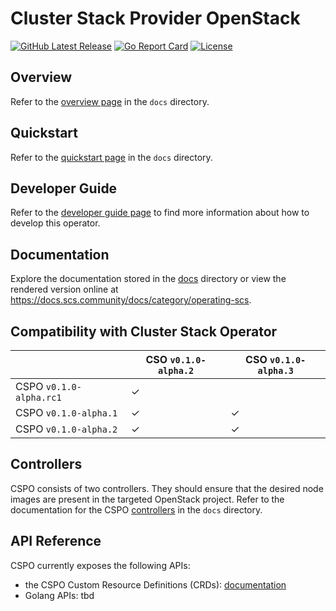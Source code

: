 # Cluster Stack Provider OpenStack

[![GitHub Latest Release](https://img.shields.io/github/v/release/SovereignCloudStack/cluster-stack-provider-openstack?logo=github)](https://github.com/SovereignCloudStack/cluster-stack-provider-openstack/releases)
[![Go Report Card](https://goreportcard.com/badge/github.com/SovereignCloudStack/cluster-stack-provider-openstack)](https://goreportcard.com/report/github.com/SovereignCloudStack/cluster-stack-provider-openstack)
[![License](https://img.shields.io/badge/License-Apache%202.0-blue.svg)](https://opensource.org/licenses/Apache-2.0)

## Overview

Refer to the [overview page](./docs/overview.md) in the `docs` directory.

## Quickstart

Refer to the [quickstart page](./docs/quickstart.md) in the `docs` directory.

## Developer Guide

Refer to the [developer guide page](./docs/develop.md) to find more information about how to develop this operator.

## Documentation

Explore the documentation stored in the [docs](./docs) directory or view the rendered version online at <https://docs.scs.community/docs/category/operating-scs>.

## Compatibility with Cluster Stack Operator

|                         | CSO `v0.1.0-alpha.2` | CSO `v0.1.0-alpha.3` |
| ----------------------- | -------------------- | -------------------- |
| CSPO `v0.1.0-alpha.rc1` | ✓ |   |
| CSPO `v0.1.0-alpha.1`   | ✓ | ✓ |
| CSPO `v0.1.0-alpha.2`   | ✓ | ✓ |

## Controllers

CSPO consists of two controllers. They should ensure that the desired node images are present in the targeted OpenStack project.
Refer to the documentation for the CSPO [controllers](./docs/controllers.md) in the `docs` directory.

## API Reference

CSPO currently exposes the following APIs:

- the CSPO Custom Resource Definitions (CRDs): [documentation](https://doc.crds.dev/github.com/SovereignCloudStack/cluster-stack-provider-openstack)
- Golang APIs: tbd
